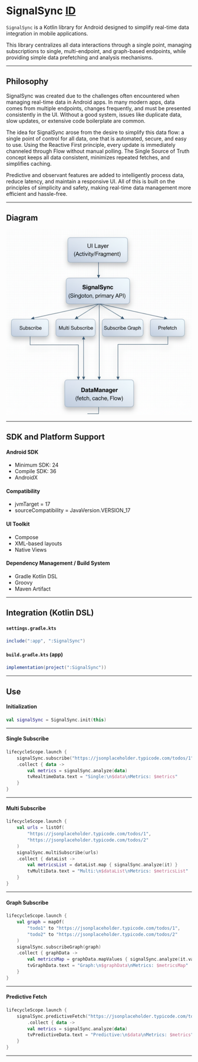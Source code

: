# SignalSync [ID](./README.md)

`SignalSync` is a Kotlin library for Android designed to simplify real-time data integration in mobile applications.

This library centralizes all data interactions through a single point, managing subscriptions to single, multi-endpoint, and graph-based endpoints, while providing simple data prefetching and analysis mechanisms.

---

## Philosophy

SignalSync was created due to the challenges often encountered when managing real-time data in Android apps. In many modern apps, data comes from multiple endpoints, changes frequently, and must be presented consistently in the UI. Without a good system, issues like duplicate data, slow updates, or extensive code boilerplate are common.

The idea for SignalSync arose from the desire to simplify this data flow: a single point of control for all data, one that is automated, secure, and easy to use. Using the Reactive First principle, every update is immediately channeled through Flow without manual polling. The Single Source of Truth concept keeps all data consistent, minimizes repeated fetches, and simplifies caching.

Predictive and observant features are added to intelligently process data, reduce latency, and maintain a responsive UI. All of this is built on the principles of simplicity and safety, making real-time data management more efficient and hassle-free.

---

## Diagram

<img src="./diagram.png" alt="diagram.png" >

---

## SDK and Platform Support

#### Android SDK 
   - Minimum SDK: 24
   - Compile SDK: 36
   - AndroidX

#### Compatibility 
   - jvmTarget = 17
   - sourceCompatibility = JavaVersion.VERSION_17
   
#### UI Toolkit
   - Compose
   - XML-based layouts
   - Native Views
   
#### Dependency Management / Build System 
   - Gradle Kotlin DSL
   - Groovy
   - Maven Artifact

---

## Integration (Kotlin DSL)

#### `settings.gradle.kts`

```gradle
include(":app", ":SignalSync")
```

#### `build.gradle.kts` (app)

```gradle
implementation(project(":SignalSync"))
```

---

## Use

#### Initialization

```kotlin
val signalSync = SignalSync.init(this)
```

---

#### Single Subscribe

```kotlin
lifecycleScope.launch {
    signalSync.subscribe("https://jsonplaceholder.typicode.com/todos/1")
    .collect { data ->
        val metrics = signalSync.analyze(data)
        tvRealtimeData.text = "Single:\n$data\nMetrics: $metrics"
    }
}
```

---

#### Multi Subscribe

```kotlin
lifecycleScope.launch {
    val urls = listOf(
        "https://jsonplaceholder.typicode.com/todos/1",
        "https://jsonplaceholder.typicode.com/todos/2"
    )
    signalSync.multiSubscribe(urls)
    .collect { dataList ->
        val metricsList = dataList.map { signalSync.analyze(it) }
        tvMultiData.text = "Multi:\n$dataList\nMetrics: $metricsList"
    }
}
```

---

#### Graph Subscribe

```kotlin
lifecycleScope.launch {
    val graph = mapOf(
        "todo1" to "https://jsonplaceholder.typicode.com/todos/1",
        "todo2" to "https://jsonplaceholder.typicode.com/todos/2"
    )
    signalSync.subscribeGraph(graph)
    .collect { graphData ->
        val metricsMap = graphData.mapValues { signalSync.analyze(it.value) }
        tvGraphData.text = "Graph:\n$graphData\nMetrics: $metricsMap"
    }
}
```

---

#### Predictive Fetch

```kotlin
lifecycleScope.launch {
    signalSync.predictiveFetch("https://jsonplaceholder.typicode.com/todos/1")
        .collect { data ->
        val metrics = signalSync.analyze(data)
        tvPredictiveData.text = "Predictive:\n$data\nMetrics: $metrics"
    }
}
```

---